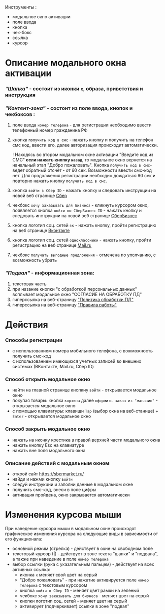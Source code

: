 Инструменты :
 - модальное окно активации
- поле ввода
- кнопка
- чек-бокс
- ссылка
- курсор

# Описание модального окна активации
 
### *"Шапка"* - состоит из иконки `x`, образа, приветствия и инструкция

### *"Контент-зона"* - состоит из поле ввода, кнопок и чекбоксов :
  1. поле ввода `номер телефона` - для регистрации необходимо ввести телефонный номер гражданина РФ  
  2. кнопка `получить код в смс` - нажать кнопку и получить на телефон смс код, ввести его, далее авторизация происходит автоматически.
    
     ! Находясь во втором модальном окне активации "Введите код из СМС" **если нажать кнопку `назад`**, то модальное окно вернется на начальный этап "Добро пожаловать". Кнопка `получить код в смс`- ведет обратный отсчёт - от 60 сек. Возможности ввести смс-код нет. Для продолжения регистрации необходио дождаться 60 сек и повторно нажать кнопку `получить код в смс`. 
       
  3. кнопка `войти в Сбер ID` - нажать кнопку и следовать инструкции на новой веб странице  [Сбер](https://online.sberbank.ru/) 
  4. чекбокс `хочу заказывать для бизнеса` - кликнуть курсором окно, появляется кнопка `войти по СберБизнес ID` - нажать кнопку и следовать инструкции на новой веб странице [СберБизнес](https://sbi.sberbank.ru:9443/ic/sso/#/login?redirect_uri=https%3A%2F%2Fsbermarket.ru%2Fusers%2Fauth%2Fsberbank_business%2Fcallback&scope=openid+sub+nonce+name+inn+email+phone_number+orgKpp+orgFullName+OrgName+orgOgrn+orgActualAddress+orgJuridicalAddress+accounts+terBank+userGuid+tbIdentCode+orgBusinessSegment+orgId+orgGuid+userId+industry&nonce=e8477e254e2a2d6d15bd&state=91c4a0430e685a2f1eed8cd8d0106ee85d02bcb4e1a77cdc&response_type=code&client_id=8367&return_to=v2%2Foauth%2Fauthorize)
  5. кнопка логотип соц. сетей `вк` - нажать кнопку, пройти регистрацию на веб странице [Вконтакте](https://oauth.vk.com/authorize?client_id=7163361&display=popup&redirect_uri=https%3A%2F%2Fsbermarket.ru%2Fusers%2Fauth%2Fvkontakte%2Fcallback&response_type=code&scope=email&state=1e6afcb846577af24c9c0c3da62428952b32c6bf6ea4f0c9) 
  6. кнопка логотип соц. сетей `одноклассники` - нажать кнопку, пройти регистрацию на веб странице [Mail.ru](https://oauth.mail.ru/xlogin?client_id=26ee0794272b48a9b9564ec311cb32bc&response_type=code&scope=&redirect_uri=https%3A%2F%2Fsbermarket.ru%2Fusers%2Fauth%2Fmail_ru%2Fcallback&state=4046d33d61215aa97342106c2397c5c82d88376c433e8406)
  7. чекбокс `получать выгодные предложения` - отмечена по уполчанию, с возможность убрать
### *"Подвал"* - информационная зона:
  1. текстовая часть
  2. при назание кнопки "с обработкой персональных данных" всплывает модальное окно "СОГЛАСИЕ НА ОБРАБОТКУ ПД"
  3. гиперссылка на веб-страницу ["Политика обработки ПД"](https://sbermarket.ru/docs/personal_data_processing_policy.pdf)   
  4. гиперссылка на веб-страницу ["Правила работы"](https://sbermarket.ru/rules-sbermarket)
   
# Действия

### Способы регистрации 
- с использованием номера мобильного телефона, с вожможность получить смс-код
- с использованием имеющихся  учетных записей во внешних системах (ВКонтакте, Mail.ru, Сбер ID)

### Способ открыть модальное окно
- найти на главной странице кнопкиу `войти` - открывается модальное окно
- покупая товары: кнопка `корзина` далее `оформить заказ из "магазин"` -  открывается модальное окно
- с помощью клавиатуры: клавиши `Tap` (выбор окна на веб-станице) + `Enter` -  открывается модальное окно

### Способ закрыть модальное окно
- нажать на иконку крестика в правой верхней части модального окна
- нажать кнопку Esc на клавиатуре
- нажать вне поля модального окна

### Описание действий с модальным окном
- открой сайт https://sbermarket.ru/
- найди и нажми кнопку `войти`
- следуй инструкции и заполни данные в модальном окне
- получить смс-код, внеси в поле цифры 
- активация пройдена, окно закрывается автоматически


# Изменения курсова мыши
 
При наведение курсора мыши в модальном окне происходят графическое изменения курсора на следующие виды в зависимости от его функционала:
- основной режим (стрелка) -  действует в окне на свободном поле
- текстовый курсор (|) - действует в зоне текста "шапки" и "подвала", а также при наведение в поле `номер телефона`
- выбор ссылки (рука с указательным пальцем) - действует на всех активных ссылка: 
  - иконка `x` меняет свой цвет на серый
  - "Добро пожаловать" - при нажатие активируется поле `номер телефона` с текстовым курсором
  - кнопка `войти в Сбер ID` - меняет цвет рамки на зеленый
  - чекбокс `хочу заказывать для бизнеса` - меняет цвет на серый
  - кнопки логотип соц. сетей - меняет цвет на серый
  - активирует (подчеркивает) ссылки в зоне "подвал"
